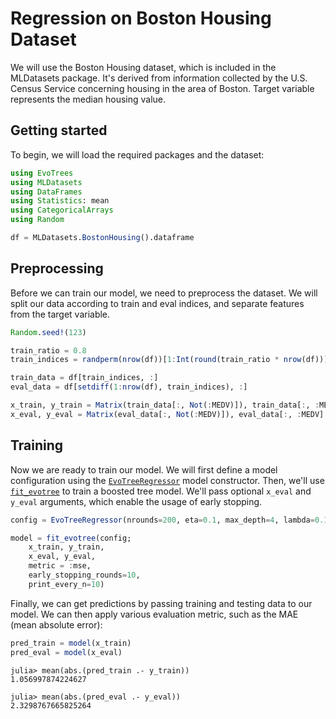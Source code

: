 # Regression on Boston Housing Dataset

We will use the Boston Housing dataset, which is included in the MLDatasets package. It's derived from information collected by the U.S. Census Service concerning housing in the area of Boston. Target variable represents the median housing value.

## Getting started

To begin, we will load the required packages and the dataset:

```julia
using EvoTrees
using MLDatasets
using DataFrames
using Statistics: mean
using CategoricalArrays
using Random

df = MLDatasets.BostonHousing().dataframe
```

## Preprocessing

Before we can train our model, we need to preprocess the dataset. We will split our data according to train and eval indices, and separate features from the target variable.

```julia
Random.seed!(123)

train_ratio = 0.8
train_indices = randperm(nrow(df))[1:Int(round(train_ratio * nrow(df)))]

train_data = df[train_indices, :]
eval_data = df[setdiff(1:nrow(df), train_indices), :]

x_train, y_train = Matrix(train_data[:, Not(:MEDV)]), train_data[:, :MEDV]
x_eval, y_eval = Matrix(eval_data[:, Not(:MEDV)]), eval_data[:, :MEDV]
```

## Training

Now we are ready to train our model. We will first define a model configuration using the [`EvoTreeRegressor`](@ref) model constructor. 
Then, we'll use [`fit_evotree`](@ref) to train a boosted tree model. We'll pass optional `x_eval` and `y_eval` arguments, which enable the usage of early stopping. 

```julia
config = EvoTreeRegressor(nrounds=200, eta=0.1, max_depth=4, lambda=0.1, rowsample=0.9, colsample=0.9)

model = fit_evotree(config;
    x_train, y_train,
    x_eval, y_eval,
    metric = :mse,
    early_stopping_rounds=10,
    print_every_n=10)
```

Finally, we can get predictions by passing training and testing data to our model. We can then apply various evaluation metric, such as the MAE (mean absolute error):  

```julia
pred_train = model(x_train)
pred_eval = model(x_eval)
```

```julia-repl
julia> mean(abs.(pred_train .- y_train))
1.056997874224627

julia> mean(abs.(pred_eval .- y_eval))
2.3298767665825264
```